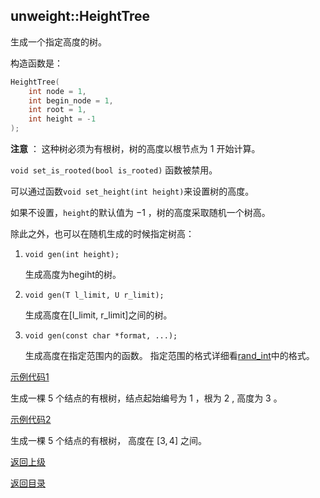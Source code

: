 ## unweight::HeightTree

生成一个指定高度的树。

构造函数是：
```cpp
HeightTree(
    int node = 1, 
    int begin_node = 1, 
    int root = 1, 
    int height = -1
);
```
**注意** ： 这种树必须为有根树，树的高度以根节点为 $1$ 开始计算。

`void set_is_rooted(bool is_rooted)` 函数被禁用。

可以通过函数`void set_height(int height)`来设置树的高度。

如果不设置，`height`的默认值为 $-1$ ，树的高度采取随机一个树高。

除此之外，也可以在随机生成的时候指定树高：

1. `void gen(int height);`

    生成高度为hegiht的树。

2. `void gen(T l_limit, U r_limit);`

    生成高度在[l_limit, r_limit]之间的树。

3. `void gen(const char *format, ...);`

    生成高度在指定范围内的函数。
    指定范围的格式详细看[rand_int](../rand/rand_int.md)中的格式。

[示例代码1](../../../examples/unweight_height_tree1.cpp)

生成一棵 $5$ 个结点的有根树，结点起始编号为 $1$ ，根为 $2$ , 高度为 $3$ 。

[示例代码2](../../../examples/unweight_height_tree2.cpp)

生成一棵 $5$ 个结点的有根树， 高度在 $[3,4]$ 之间。

[返回上级](./summary.md)

[返回目录](../../home.md)